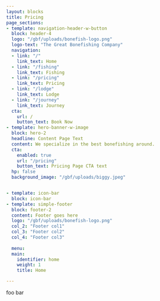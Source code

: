 ```yaml
---
layout: blocks
title: Pricing
page_sections:
- template: navigation-header-w-button
  block: header-4
  logo: "/gbf/uploads/bonefish-logo.png"
  logo-text: "The Great Bonefishing Company"
  navigation:
  - link: "/"
    link_text: Home
  - link: "/fishing"
    link_text: Fishing
  - link: "/pricing"
    link_text: Pricing
  - link: "/lodge"
    link_text: Lodge
  - link: "/journey"
    link_text: Journey
  cta:
    url: /
    button_text: Book Now
- template: hero-banner-w-image
  block: hero-2
  headline: Content Page Text
  content: We specialize in the best bonefishing around.
  cta:
    enabled: true
    url: "/pricing"
    button_text: Pricing Page CTA text
  hp: false
  background_image: "/gbf/uploads/biggy.jpeg"


- template: icon-bar
  block: icon-bar
- template: simple-footer
  block: footer-2
  content: Footer goes here 
  logo: "/gbf/uploads/bonefish-logo.png"
  col_2: "Footer col1"
  col_3: "Footer col2"
  col_4: "Footer col3"
  
  menu:
  main:
    identifier: home
    weight: 1
    title: Home

---
```

foo bar